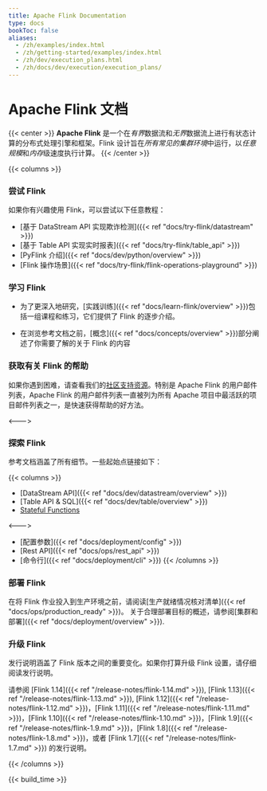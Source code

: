 ```yaml
---
title: Apache Flink Documentation 
type: docs
bookToc: false
aliases:
  - /zh/examples/index.html
  - /zh/getting-started/examples/index.html
  - /zh/dev/execution_plans.html
  - /zh/docs/dev/execution/execution_plans/
---
```

<!--
Licensed to the Apache Software Foundation (ASF) under one
or more contributor license agreements.  See the NOTICE file
distributed with this work for additional information
regarding copyright ownership.  The ASF licenses this file
to you under the Apache License, Version 2.0 (the
"License"); you may not use this file except in compliance
with the License.  You may obtain a copy of the License at

  http://www.apache.org/licenses/LICENSE-2.0

Unless required by applicable law or agreed to in writing,
software distributed under the License is distributed on an
"AS IS" BASIS, WITHOUT WARRANTIES OR CONDITIONS OF ANY
KIND, either express or implied.  See the License for the
specific language governing permissions and limitations
under the License.
-->

# Apache Flink 文档

{{< center >}}
**Apache Flink** 是一个在*有界*数据流和*无界*数据流上进行有状态计算的分布式处理引擎和框架。Flink 设计旨在*所有常见的集群环境*中运行，以*任意规模*和*内存*级速度执行计算。
{{< /center >}}

{{< columns >}}

### 尝试 Flink

如果你有兴趣使用 Flink，可以尝试以下任意教程：

* [基于 DataStream API 实现欺诈检测]({{< ref "docs/try-flink/datastream" >}})
* [基于 Table API 实现实时报表]({{< ref "docs/try-flink/table_api" >}})
* [PyFlink 介绍]({{< ref "docs/dev/python/overview" >}})
* [Flink 操作场景]({{< ref "docs/try-flink/flink-operations-playground" >}})

### 学习 Flink

* 为了更深入地研究，[实践训练]({{< ref "docs/learn-flink/overview" >}})包括一组课程和练习，它们提供了 Flink 的逐步介绍。

* 在浏览参考文档之前，[概念]({{< ref "docs/concepts/overview" >}})部分阐述了你需要了解的关于 Flink 的内容

### 获取有关 Flink 的帮助

如果你遇到困难，请查看我们的[社区支持资源](https://flink.apache.org/community.html)。特别是 Apache Flink 的用户邮件列表，Apache Flink 的用户邮件列表一直被列为所有 Apache 项目中最活跃的项目邮件列表之一，是快速获得帮助的好方法。

<--->

### 探索 Flink

参考文档涵盖了所有细节。一些起始点链接如下：

{{< columns >}}
* [DataStream API]({{< ref "docs/dev/datastream/overview" >}})
* [Table API & SQL]({{< ref "docs/dev/table/overview" >}})
* [Stateful Functions](https://nightlies.apache.org/flink/flink-statefun-docs-stable/)

<--->

* [配置参数]({{< ref "docs/deployment/config" >}})
* [Rest API]({{< ref "docs/ops/rest_api" >}})
* [命令行]({{< ref "docs/deployment/cli" >}})
{{< /columns >}}

### 部署 Flink

在将 Flink 作业投入到生产环境之前，请阅读[生产就绪情况核对清单]({{< ref "docs/ops/production_ready" >}})。
关于合理部署目标的概述，请参阅[集群和部署]({{< ref "docs/deployment/overview" >}}).

### 升级 Flink

发行说明涵盖了 Flink 版本之间的重要变化。如果你打算升级 Flink 设置，请仔细阅读发行说明。

<!--
For some reason Hugo will only allow linking to the 
release notes if there is a leading '/' and file extension.
-->
请参阅 [Flink 1.14]({{< ref "/release-notes/flink-1.14.md" >}}), [Flink 1.13]({{< ref "/release-notes/flink-1.13.md" >}}), [Flink 1.12]({{< ref "/release-notes/flink-1.12.md" >}})，[Flink 1.11]({{< ref "/release-notes/flink-1.11.md" >}})，[Flink 1.10]({{< ref "/release-notes/flink-1.10.md" >}})，[Flink 1.9]({{< ref "/release-notes/flink-1.9.md" >}})，[Flink 1.8]({{< ref "/release-notes/flink-1.8.md" >}})，或者 [Flink 1.7]({{< ref "/release-notes/flink-1.7.md" >}}) 的发行说明。

{{< /columns >}}

{{< build_time >}}
